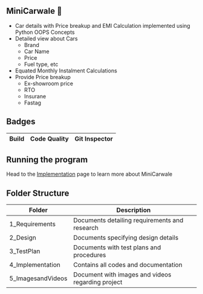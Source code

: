 ## MiniCarwale 🚗


- Car details with Price breakup and EMI Calculation implemented using Python OOPS Concepts 
- Detailed view about Cars
  - Brand
  - Car Name
  - Price
  - Fuel type, etc
- Equated Monthly Instalment Calculations
- Provide Price breakup
  - Ex-showroom price
  - RTO
  - Insurane
  - Fastag

## Badges

Build | Code Quality | Git Inspector |
|---------|--------|------------|

## Running the program 
Head to the [Implementation](https://github.com/barathjk/MiniCarwale/tree/main/4_Implementation) page to learn more about MiniCarwale

## Folder Structure
Folder                      | Description
----------------------------| -----------------------------------------
1_Requirements              | Documents detailing requirements and research
2_Design                    | Documents specifying design details
3_TestPlan                  | Documents with test plans and procedures
4_Implementation            | Contains all codes and documentation
5_ImagesandVideos           | Document with images and videos regarding project
